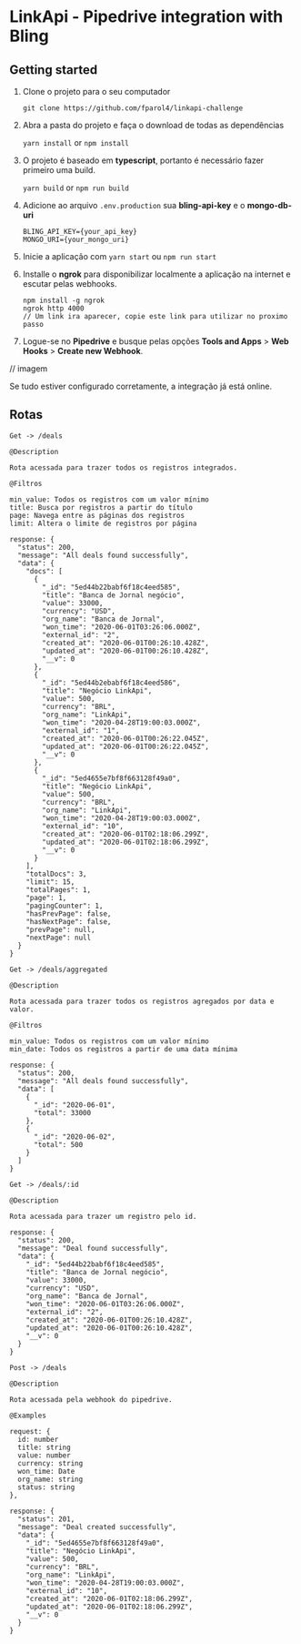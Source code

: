 # LinkApi - Pipedrive integration with Bling

## Getting started

1. Clone o projeto para o seu computador 

    `git clone https://github.com/fparol4/linkapi-challenge`

2. Abra a pasta do projeto e faça o download de todas as dependências

    `yarn install` or `npm install`

3. O projeto é baseado em **typescript**, portanto é necessário fazer primeiro uma build.
    
    `yarn build` or `npm run build`

4. Adicione ao arquivo `.env.production` sua **bling-api-key** e o **mongo-db-uri**

    ```
    BLING_API_KEY={your_api_key}
    MONGO_URI={your_mongo_uri}
    ```

5. Inicie a aplicação com `yarn start` ou `npm run start`

6. Installe o **ngrok** para disponibilizar localmente a aplicação na internet e escutar pelas webhooks. 
   ```
   npm install -g ngrok 
   ngrok http 4000 
   // Um link ira aparecer, copie este link para utilizar no proximo passo
   ```

7. Logue-se no **Pipedrive** e busque pelas opções **Tools and Apps** > **Web Hooks** > **Create new Webhook**. 

// imagem

Se tudo estiver configurado corretamente, a integração já está online. 

## Rotas

```
Get -> /deals

@Description

Rota acessada para trazer todos os registros integrados. 

@Filtros

min_value: Todos os registros com um valor mínimo
title: Busca por registros a partir do título
page: Navega entre as páginas dos registros
limit: Altera o limite de registros por página

response: {
  "status": 200,
  "message": "All deals found successfully",
  "data": {
    "docs": [
      {
        "_id": "5ed44b22babf6f18c4eed585",
        "title": "Banca de Jornal negócio",
        "value": 33000,
        "currency": "USD",
        "org_name": "Banca de Jornal",
        "won_time": "2020-06-01T03:26:06.000Z",
        "external_id": "2",
        "created_at": "2020-06-01T00:26:10.428Z",
        "updated_at": "2020-06-01T00:26:10.428Z",
        "__v": 0
      },
      {
        "_id": "5ed44b2ebabf6f18c4eed586",
        "title": "Negócio LinkApi",
        "value": 500,
        "currency": "BRL",
        "org_name": "LinkApi",
        "won_time": "2020-04-28T19:00:03.000Z",
        "external_id": "1",
        "created_at": "2020-06-01T00:26:22.045Z",
        "updated_at": "2020-06-01T00:26:22.045Z",
        "__v": 0
      },
      {
        "_id": "5ed4655e7bf8f663128f49a0",
        "title": "Negócio LinkApi",
        "value": 500,
        "currency": "BRL",
        "org_name": "LinkApi",
        "won_time": "2020-04-28T19:00:03.000Z",
        "external_id": "10",
        "created_at": "2020-06-01T02:18:06.299Z",
        "updated_at": "2020-06-01T02:18:06.299Z",
        "__v": 0
      }
    ],
    "totalDocs": 3,
    "limit": 15,
    "totalPages": 1,
    "page": 1,
    "pagingCounter": 1,
    "hasPrevPage": false,
    "hasNextPage": false,
    "prevPage": null,
    "nextPage": null
  }
}
```

```
Get -> /deals/aggregated

@Description

Rota acessada para trazer todos os registros agregados por data e valor. 

@Filtros

min_value: Todos os registros com um valor mínimo
min_date: Todos os registros a partir de uma data mínima

response: {
  "status": 200,
  "message": "All deals found successfully",
  "data": [
    {
      "_id": "2020-06-01",
      "total": 33000
    },
    {
      "_id": "2020-06-02",
      "total": 500
    }
  ]
}
```

```
Get -> /deals/:id 

@Description

Rota acessada para trazer um registro pelo id. 

response: {
  "status": 200,
  "message": "Deal found successfully",
  "data": {
    "_id": "5ed44b22babf6f18c4eed585",
    "title": "Banca de Jornal negócio",
    "value": 33000,
    "currency": "USD",
    "org_name": "Banca de Jornal",
    "won_time": "2020-06-01T03:26:06.000Z",
    "external_id": "2",
    "created_at": "2020-06-01T00:26:10.428Z",
    "updated_at": "2020-06-01T00:26:10.428Z",
    "__v": 0
  }
}
```

```
Post -> /deals

@Description

Rota acessada pela webhook do pipedrive. 

@Examples

request: {
  id: number
  title: string
  value: number
  currency: string
  won_time: Date
  org_name: string
  status: string
},

response: {
  "status": 201,
  "message": "Deal created successfully",
  "data": {
    "_id": "5ed4655e7bf8f663128f49a0",
    "title": "Negócio LinkApi",
    "value": 500,
    "currency": "BRL",
    "org_name": "LinkApi",
    "won_time": "2020-04-28T19:00:03.000Z",
    "external_id": "10",
    "created_at": "2020-06-01T02:18:06.299Z",
    "updated_at": "2020-06-01T02:18:06.299Z",
    "__v": 0
  }
}
```
